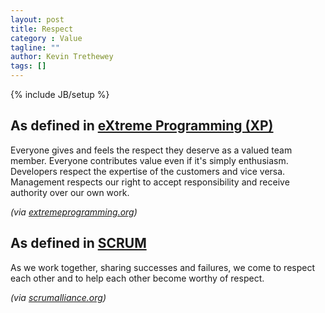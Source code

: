 ```yaml
---
layout: post
title: Respect
category : Value
tagline: ""
author: Kevin Trethewey
tags: []
---
```

{% include JB/setup %}

## As defined in [eXtreme Programming (XP)](/Prototype/XP/)
Everyone gives and feels the respect they deserve as a valued team member. Everyone contributes value even if it's simply enthusiasm. Developers respect the expertise of the customers and vice versa. Management respects our right to accept responsibility and receive authority over our own work.

*(via [extremeprogramming.org](http://www.extremeprogramming.org/values.html))*

## As defined in [SCRUM](/Prototype/SCRUM/)
As we work together, sharing successes and failures, we come to respect each other and to help each other become worthy of respect.

*(via [scrumalliance.org](https://www.scrumalliance.org/why-scrum/core-scrum-values-roles))*
